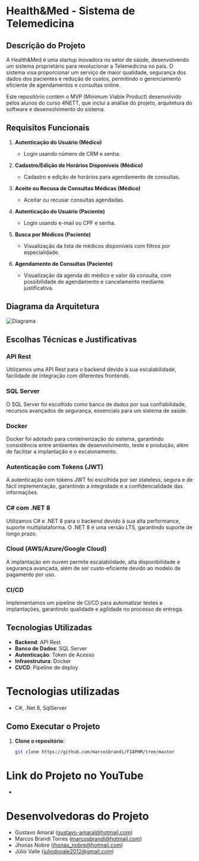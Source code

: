 # Health&Med - Sistema de Telemedicina

## Descrição do Projeto

A Health&Med é uma startup inovadora no setor de saúde, desenvolvendo um sistema proprietário para revolucionar a Telemedicina no país. O sistema visa proporcionar um serviço de maior qualidade, segurança dos dados dos pacientes e redução de custos, permitindo o gerenciamento eficiente de agendamentos e consultas online.

Este repositório contém o MVP (Minimum Viable Product) desenvolvido pelos alunos do curso 4NETT, que inclui a análise do projeto, arquitetura do software e desenvolvimento do sistema.

## Requisitos Funcionais

1. **Autenticação do Usuário (Médico)**
   - Login usando número de CRM e senha.

2. **Cadastro/Edição de Horários Disponíveis (Médico)**
   - Cadastro e edição de horários para agendamento de consultas.

3. **Aceite ou Recusa de Consultas Médicas (Médico)**
   - Aceitar ou recusar consultas agendadas.

4. **Autenticação do Usuário (Paciente)**
   - Login usando e-mail ou CPF e senha.

5. **Busca por Médicos (Paciente)**
   - Visualização da lista de médicos disponíveis com filtros por especialidade.

6. **Agendamento de Consultas (Paciente)**
   - Visualização da agenda do médico e valor da consulta, com possibilidade de agendamento e cancelamento mediante justificativa.

## Diagrama da Arquitetura

![Diagrama](https://github.com/user-attachments/assets/2d024a06-ecc1-4d8b-9b0a-056bc7e2a9f6)

## Escolhas Técnicas e Justificativas

### API Rest
Utilizamos uma API Rest para o backend devido à sua escalabilidade, facilidade de integração com diferentes frontends.

### SQL Server
O SQL Server foi escolhido como banco de dados por sua confiabilidade, recursos avançados de segurança, essenciais para um sistema de saúde.

### Docker
Docker foi adotado para conteinerização do sistema, garantindo consistência entre ambientes de desenvolvimento, teste e produção, além de facilitar a implantação e o escalonamento.

### Autenticação com Tokens (JWT)
A autenticação com tokens JWT foi escolhida por ser stateless, segura e de fácil implementação, garantindo a integridade e a confidencialidade das informações.

### C# com .NET 8
Utilizamos C# e .NET 8 para o backend devido à sua alta performance, suporte multiplataforma. O .NET 8 é uma versão LTS, garantindo suporte de longo prazo.

### Cloud (AWS/Azure/Google Cloud)
A implantação em nuvem permite escalabilidade, alta disponibilidade e segurança avançada, além de ser custo-eficiente devido ao modelo de pagamento por uso.

### CI/CD
Implementamos um pipeline de CI/CD para automatizar testes e implantações, garantindo qualidade e agilidade no processo de entrega.


## Tecnologias Utilizadas

- **Backend**: API Rest
- **Banco de Dados**: SQL Server
- **Autenticação**: Token de Acesso
- **Infraestrutura**: Docker
- **CI/CD**: Pipeline de deploy

# Tecnologias utilizadas
- C#, .Net 8, SqlServer

## Como Executar o Projeto

1. **Clone o repositório**:
   ```bash
   git clone https://github.com/marcosbrandi/FIAPHM/tree/master

# Link do Projeto no YouTube
- 
<!--# Pessoas Contribuidoras-->

# Desenvolvedoras do Projeto

- Gustavo Amaral (gustavo-amaral@hotmail.com)
- Marcos Brandi Torres (marcosbrandi@hotmail.com)
- Jhonas Nobre (jhonas_nobre@hotmail.com)
- Júlio Valle (juliodovale2012@gmail.com)
